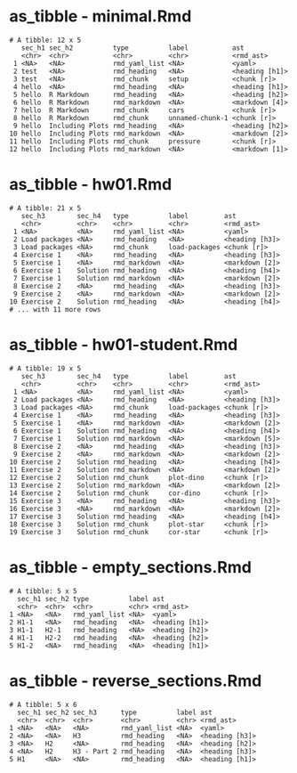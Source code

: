 # as_tibble - minimal.Rmd

    # A tibble: 12 x 5
       sec_h1 sec_h2          type          label           ast           
       <chr>  <chr>           <chr>         <chr>           <rmd_ast>     
     1 <NA>   <NA>            rmd_yaml_list <NA>            <yaml>        
     2 test   <NA>            rmd_heading   <NA>            <heading [h1]>
     3 test   <NA>            rmd_chunk     setup           <chunk [r]>   
     4 hello  <NA>            rmd_heading   <NA>            <heading [h1]>
     5 hello  R Markdown      rmd_heading   <NA>            <heading [h2]>
     6 hello  R Markdown      rmd_markdown  <NA>            <markdown [4]>
     7 hello  R Markdown      rmd_chunk     cars            <chunk [r]>   
     8 hello  R Markdown      rmd_chunk     unnamed-chunk-1 <chunk [r]>   
     9 hello  Including Plots rmd_heading   <NA>            <heading [h2]>
    10 hello  Including Plots rmd_markdown  <NA>            <markdown [2]>
    11 hello  Including Plots rmd_chunk     pressure        <chunk [r]>   
    12 hello  Including Plots rmd_markdown  <NA>            <markdown [1]>

# as_tibble - hw01.Rmd

    # A tibble: 21 x 5
       sec_h3        sec_h4   type          label         ast           
       <chr>         <chr>    <chr>         <chr>         <rmd_ast>     
     1 <NA>          <NA>     rmd_yaml_list <NA>          <yaml>        
     2 Load packages <NA>     rmd_heading   <NA>          <heading [h3]>
     3 Load packages <NA>     rmd_chunk     load-packages <chunk [r]>   
     4 Exercise 1    <NA>     rmd_heading   <NA>          <heading [h3]>
     5 Exercise 1    <NA>     rmd_markdown  <NA>          <markdown [2]>
     6 Exercise 1    Solution rmd_heading   <NA>          <heading [h4]>
     7 Exercise 1    Solution rmd_markdown  <NA>          <markdown [2]>
     8 Exercise 2    <NA>     rmd_heading   <NA>          <heading [h3]>
     9 Exercise 2    <NA>     rmd_markdown  <NA>          <markdown [2]>
    10 Exercise 2    Solution rmd_heading   <NA>          <heading [h4]>
    # ... with 11 more rows

# as_tibble - hw01-student.Rmd

    # A tibble: 19 x 5
       sec_h3        sec_h4   type          label         ast           
       <chr>         <chr>    <chr>         <chr>         <rmd_ast>     
     1 <NA>          <NA>     rmd_yaml_list <NA>          <yaml>        
     2 Load packages <NA>     rmd_heading   <NA>          <heading [h3]>
     3 Load packages <NA>     rmd_chunk     load-packages <chunk [r]>   
     4 Exercise 1    <NA>     rmd_heading   <NA>          <heading [h3]>
     5 Exercise 1    <NA>     rmd_markdown  <NA>          <markdown [2]>
     6 Exercise 1    Solution rmd_heading   <NA>          <heading [h4]>
     7 Exercise 1    Solution rmd_markdown  <NA>          <markdown [5]>
     8 Exercise 2    <NA>     rmd_heading   <NA>          <heading [h3]>
     9 Exercise 2    <NA>     rmd_markdown  <NA>          <markdown [2]>
    10 Exercise 2    Solution rmd_heading   <NA>          <heading [h4]>
    11 Exercise 2    Solution rmd_markdown  <NA>          <markdown [2]>
    12 Exercise 2    Solution rmd_chunk     plot-dino     <chunk [r]>   
    13 Exercise 2    Solution rmd_markdown  <NA>          <markdown [2]>
    14 Exercise 2    Solution rmd_chunk     cor-dino      <chunk [r]>   
    15 Exercise 3    <NA>     rmd_heading   <NA>          <heading [h3]>
    16 Exercise 3    <NA>     rmd_markdown  <NA>          <markdown [2]>
    17 Exercise 3    Solution rmd_heading   <NA>          <heading [h4]>
    18 Exercise 3    Solution rmd_chunk     plot-star     <chunk [r]>   
    19 Exercise 3    Solution rmd_chunk     cor-star      <chunk [r]>   

# as_tibble - empty_sections.Rmd

    # A tibble: 5 x 5
      sec_h1 sec_h2 type          label ast           
      <chr>  <chr>  <chr>         <chr> <rmd_ast>     
    1 <NA>   <NA>   rmd_yaml_list <NA>  <yaml>        
    2 H1-1   <NA>   rmd_heading   <NA>  <heading [h1]>
    3 H1-1   H2-1   rmd_heading   <NA>  <heading [h2]>
    4 H1-1   H2-2   rmd_heading   <NA>  <heading [h2]>
    5 H1-2   <NA>   rmd_heading   <NA>  <heading [h1]>

# as_tibble - reverse_sections.Rmd

    # A tibble: 5 x 6
      sec_h1 sec_h2 sec_h3      type          label ast           
      <chr>  <chr>  <chr>       <chr>         <chr> <rmd_ast>     
    1 <NA>   <NA>   <NA>        rmd_yaml_list <NA>  <yaml>        
    2 <NA>   <NA>   H3          rmd_heading   <NA>  <heading [h3]>
    3 <NA>   H2     <NA>        rmd_heading   <NA>  <heading [h2]>
    4 <NA>   H2     H3 - Part 2 rmd_heading   <NA>  <heading [h3]>
    5 H1     <NA>   <NA>        rmd_heading   <NA>  <heading [h1]>

